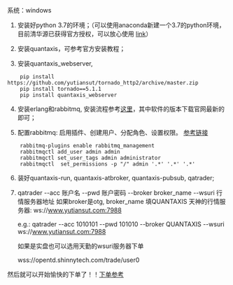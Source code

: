 系统：windows
1. 安装好python 3.7的环境；（可以使用anaconda新建一个3.7的python环境，目前清华源已获得官方授权，可以放心使用 [link](https://mirrors.tuna.tsinghua.edu.cn/help/anaconda/)）

2. 安装quantaxis，可参考官方安装教程；

3. 安装quantaxis_webserver,
```
	pip install https://github.com/yutiansut/tornado_http2/archive/master.zip
	pip install tornado==5.1.1
	pip install quantaxis_webserver
```

4.  安装erlang和rabbitmq, 安装流程参考[这里](https://blog.csdn.net/z583773315/article/details/81210748)，其中软件的版本下载官网最新的即可；

5. 配置rabbitmq: 启用插件、创建用户、分配角色、设置权限。 [参考链接](https://blog.csdn.net/leisure_life/article/details/78707338)
```
    rabbitmq-plugins enable rabbitmq_management
    rabbitmqctl add_user admin admin
    rabbitmqctl set_user_tags admin administrator
    rabbitmqctl  set_permissions -p "/" admin '.*' '.*' '.*'
```

6. 装好quantaxis-run, quantaxis-atbroker, quantaxis-pubsub, qatrader;

7. qatrader --acc 账户名 --pwd 账户密码 --broker broker_name --wsuri 行情服务器地址
    如果broker是otg, broker_name 填QUANTAXIS
    天神的行情服务器: ws://www.yutiansut.com:7988

    e.g.:
    qatrader --acc 1010101 --pwd 101010 --broker QUANTAXIS --wsuri ws://www.yutiansut.com:7988
    
    如果是实盘也可以选用天勤的wsuri服务器下单
    
    wss://opentd.shinnytech.com/trade/user0

然后就可以开始愉快的下单了！！[下单参考](https://github.com/yutiansut/QATrader)
